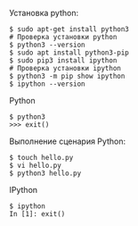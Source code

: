 Установка python:
```
$ sudo apt-get install python3
# Проверка установки python
$ python3 --version
$ sudo apt install python3-pip
$ sudo pip3 install ipython
# Проверка установки ipython
$ python3 -m pip show ipython
$ ipython --version
```
Python
```
$ python3
>>> exit()
```
Выполнение сценария Python:
```
$ touch hello.py
$ vi hello.py
$ python3 hello.py
```
IPython
```
$ ipython
In [1]: exit()
```
